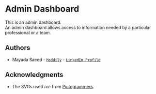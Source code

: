 # Admin Dashboard

This is an admin dashboard.<br>An admin dashboard allows access to information needed by a particular professional or a team.


## Authors

- Mayada Saeed - [`Maddily`](https://github.com/Maddily) - [`LinkedIn Profile`](https://www.linkedin.com/in/mayadase/)


## Acknowledgments

* The SVGs used are from <a href="https://pictogrammers.com/" target="_blank">Pictogrammers</a>.
